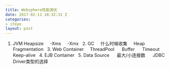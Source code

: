 ```yaml
---
title: Websphere性能调优
date: 2017-02-11 18:32:31 Z
categories:
- iteye
layout: post
---
```


1. JVM Heapsize     -Xms     -Xmx   2. GC     什么时候收集     Heap Fragmentation   3. Web Container     ThreadPool      Buffer      Timeout      Keep-alive   4. EJB Container   5. Data Source      最大/小连接数      JDBC Driver类型的选择